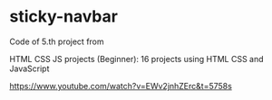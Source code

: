 # sticky-navbar

Code of 5.th project from 

HTML CSS JS projects (Beginner): 16 projects using HTML CSS and JavaScript

https://www.youtube.com/watch?v=EWv2jnhZErc&t=5758s
